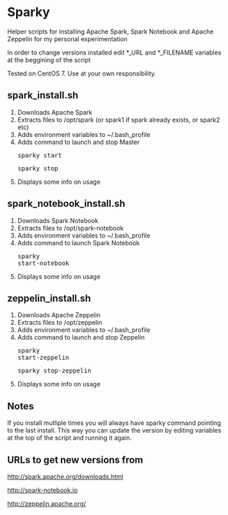 # Sparky

Helper scripts for installing Apache Spark, Spark Notebook and Apache Zeppelin for my personal experimentation

In order to change versions installed edit *_URL and *_FILENAME variables at the beggining of the script

Tested on CentOS 7. Use at your own responsibility.

## spark_install.sh

1. Downloads Apache Spark
2. Extracts files to /opt/spark (or spark1 if spark already exists, or spark2 etc)
3. Adds environment variables to ~/.bash_profile
4. Adds command to launch and stop Master <pre>sparky start</pre> <pre>sparky stop</pre>
5. Displays some info on usage

## spark_notebook_install.sh

1. Downloads Spark Notebook
2. Extracts files to /opt/spark-notebook
3. Adds environment variables to ~/.bash_profile 
4. Adds command to launch Spark Notebook <pre>sparky start-notebook</pre>
5. Displays some info on usage

## zeppelin_install.sh

1. Downloads Apache Zeppelin
2. Extracts files to /opt/zeppelin
3. Adds environment variables to ~/.bash_profile 
4. Adds command to launch and stop Zeppelin <pre>sparky start-zeppelin</pre> <pre>sparky stop-zeppelin</pre>
5. Displays some info on usage 


## Notes

If you install mutliple times you will always have sparky command pointing to the last install.
This way you can update the version by editing variables at the top of the script and running it again.

## URLs to get new versions from

http://spark.apache.org/downloads.html

http://spark-notebook.io

http://zeppelin.apache.org/

